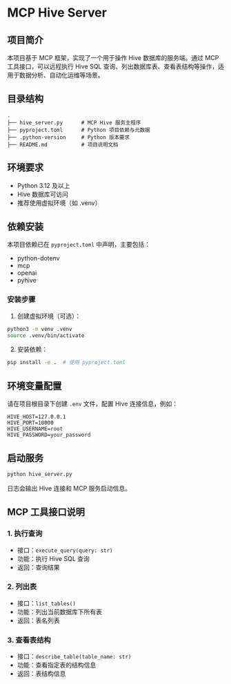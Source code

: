 # MCP Hive Server

## 项目简介

本项目基于 MCP 框架，实现了一个用于操作 Hive 数据库的服务端。通过 MCP 工具接口，可以远程执行 Hive SQL 查询、列出数据库表、查看表结构等操作，适用于数据分析、自动化运维等场景。

## 目录结构

```
.
├── hive_server.py      # MCP Hive 服务主程序
├── pyproject.toml      # Python 项目依赖与元数据
├── .python-version     # Python 版本要求
├── README.md           # 项目说明文档
```

## 环境要求

- Python 3.12 及以上
- Hive 数据库可访问
- 推荐使用虚拟环境（如 .venv）

## 依赖安装

本项目依赖已在 `pyproject.toml` 中声明，主要包括：
- python-dotenv
- mcp
- openai
- pyhive

### 安装步骤

1. 创建虚拟环境（可选）：
```bash
python3 -m venv .venv
source .venv/bin/activate
```

2. 安装依赖：
```bash
pip install -e .  # 使用 pyproject.toml
```

## 环境变量配置

请在项目根目录下创建 `.env` 文件，配置 Hive 连接信息，例如：

```env
HIVE_HOST=127.0.0.1
HIVE_PORT=10000
HIVE_USERNAME=root
HIVE_PASSWORD=your_password
```

## 启动服务

```bash
python hive_server.py
```

日志会输出 Hive 连接和 MCP 服务启动信息。

## MCP 工具接口说明

### 1. 执行查询
- 接口：`execute_query(query: str)`
- 功能：执行 Hive SQL 查询
- 返回：查询结果

### 2. 列出表
- 接口：`list_tables()`
- 功能：列出当前数据库下所有表
- 返回：表名列表

### 3. 查看表结构
- 接口：`describe_table(table_name: str)`
- 功能：查看指定表的结构信息
- 返回：表结构信息






